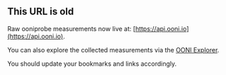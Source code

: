 ## This URL is old

Raw ooniprobe measurements now live at:
[https://api.ooni.io](https://api.ooni.io).

You can also explore the collected measurements via the [OONI
Explorer](https://explorer.ooni.org/).

You should update your bookmarks and links accordingly.
